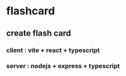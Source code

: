 # flashcard
## create flash card
### client : vite + react + typescript
### server : nodejs + express + typescript
